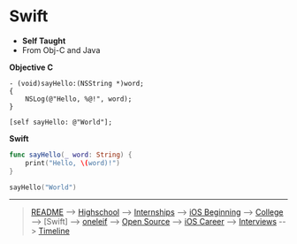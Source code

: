 # Swift
- **Self Taught**
- From Obj-C and Java


**Objective C**
```objc
- (void)sayHello:(NSString *)word;
{
    NSLog(@"Hello, %@!", word);
}

[self sayHello: @"World"];
```

**Swift**
```swift
func sayHello(_ word: String) {
    print("Hello, \(word)!")
}

sayHello("World")
```

***

> [README](../README.md) --> [Highschool](highschool.md) --> [Internships](internships.md) --> [iOS Beginning](iOS-beginning.md) --> [College](college.md) --> [Swift] --> [oneleif](oneleif.md) --> [Open Source](open-source.md) --> [iOS Career](iOS-career.md) --> [Interviews](interviews.md) --> [Timeline](timeline.md)
